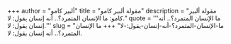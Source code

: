 +++
author = "ألبير كامو"
title = "مقولة ألبير كامو"
description = "مقولة ألبير كامو: ما الإنسان المتمرد؟.. أنه إنسان يقول: لا."
quote = '''ما الإنسان المتمرد؟.. أنه إنسان يقول: لا.''' 
slug = "ما-الإنسان-المتمرد؟-أنه-إنسان-يقول:-لا"
+++
ما الإنسان المتمرد؟.. أنه إنسان يقول: لا.
